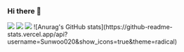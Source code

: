 ### Hi there 👋
<img src="https://img.shields.io/badge/Android-3DDC84?style=flat-square&logo=Android&logoColor=#7E4DD2"/>

<img src="https://img.shields.io/badge/adobephotoshop-<MESSAGE>-<COLOR>"/>
<img src="https://img.shields.io/badge/adobephotoshop-<MESSAGE>-<COLOR>"/>
![Anurag's GitHub stats](https://github-readme-stats.vercel.app/api?username=Sunwoo020&show_icons=true&theme=radical)
<!--

**Sunwoo020/Sunwoo020** is a ✨ _special_ ✨ repository because its `README.md` (this file) appears on your GitHub profile.

Here are some ideas to get you started:

- 🔭 I’m currently working on ...
- 🌱 I’m currently learning ...
- 👯 I’m looking to collaborate on ...
- 🤔 I’m looking for help with ...
- 💬 Ask me about ...
- 📫 How to reach me: ...
- 😄 Pronouns: ...
- ⚡ Fun fact: ...
-->
